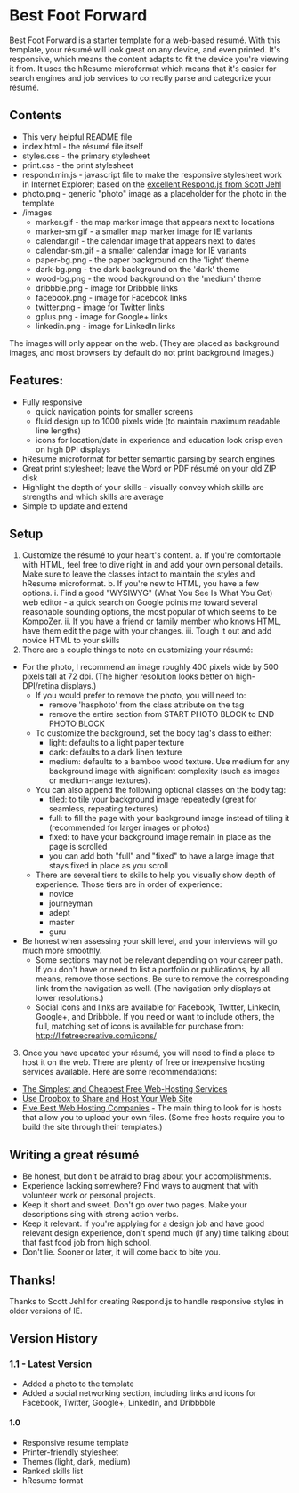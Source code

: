 # Best Foot Forward

Best Foot Forward is a starter template for a web-based résumé. With this template, your résumé will look great on any device, and even printed. It's responsive, which means the content adapts to fit the device you're viewing it from. It uses the hResume microformat which means that it's easier for search engines and job services to correctly parse and categorize your résumé.

## Contents

- This very helpful README file
- index.html - the résumé file itself
- styles.css - the primary stylesheet
- print.css - the print stylesheet
- respond.min.js - javascript file to make the responsive stylesheet work in Internet Explorer; based on the [excellent Respond.js from Scott Jehl](https://github.com/scottjehl/Respond)
- photo.png - generic "photo" image as a placeholder for the photo in the template
- /images
	- marker.gif - the map marker image that appears next to locations
	- marker-sm.gif - a smaller map marker image for IE variants
	- calendar.gif - the calendar image that appears next to dates
	- calendar-sm.gif - a smaller calendar image for IE variants
	- paper-bg.png - the paper background on the 'light' theme
	- dark-bg.png - the dark background on the 'dark' theme
	- wood-bg.png - the wood background on the 'medium' theme
	- dribbble.png - image for Dribbble links
	- facebook.png - image for Facebook links
	- twitter.png - image for Twitter links
	- gplus.png - image for Google+ links
	- linkedin.png - image for LinkedIn links

The images will only appear on the web. (They are placed as background images, and most browsers by default do not print background images.)


## Features:
- Fully responsive
	- quick navigation points for smaller screens
	- fluid design up to 1000 pixels wide (to maintain maximum readable line lengths)
	- icons for location/date in experience and education look crisp even on high DPI displays
- hResume microformat for better semantic parsing by search engines
- Great print stylesheet; leave the Word or PDF résumé on your old ZIP disk
- Highlight the depth of your skills - visually convey which skills are strengths and which skills are average
- Simple to update and extend


## Setup

1. Customize the résumé to your heart's content.
  a. If you're comfortable with HTML, feel free to dive right in and add your own personal details. Make sure to leave the classes intact to maintain the styles and hResume microformat.
  b. If you're new to HTML, you have a few options.
    i. Find a good "WYSIWYG" (What You See Is What You Get) web editor - a quick search on Google points me toward several reasonable sounding options, the most popular of which seems to be KompoZer.
    ii. If you have a friend or family member who knows HTML, have them edit the page with your changes.
    iii. Tough it out and add novice HTML to your skills
2. There are a couple things to note on customizing your résumé:
  - For the photo, I recommend an image roughly 400 pixels wide by 500 pixels tall at 72 dpi. (The higher resolution looks better on high-DPI/retina displays.)
    - If you would prefer to remove the photo, you will need to:
      - remove 'hasphoto' from the class attribute on the <body> tag
      - remove the entire section from START PHOTO BLOCK to END PHOTO BLOCK
    - To customize the background, set the body tag's class to either:
      - light: defaults to a light paper texture
      - dark: defaults to a dark linen texture
      - medium: defaults to a bamboo wood texture. Use medium for any background image with significant complexity (such as images or medium-range textures).
    - You can also append the following optional classes on the body tag:
      - tiled: to tile your background image repeatedly (great for seamless, repeating textures)
      - full: to fill the page with your background image instead of tiling it (recommended for larger images or photos)
      - fixed: to have your background image remain in place as the page is scrolled
      - you can add both "full" and "fixed" to have a large image that stays fixed in place as you scroll
    - There are several tiers to skills to help you visually show depth of experience. Those tiers are in order of experience:
      - novice
      - journeyman
      - adept
      - master
      - guru
  - Be honest when assessing your skill level, and your interviews will go much more smoothly.
    - Some sections may not be relevant depending on your career path. If you don't have or need to list a portfolio or publications, by all means, remove those sections. Be sure to remove the corresponding link from the navigation as well. (The navigation only displays at lower resolutions.)
    - Social icons and links are available for Facebook, Twitter, LinkedIn, Google+, and Dribbble. If you need or want to include others, the full, matching set of icons is available for purchase from: http://lifetreecreative.com/icons/

3. Once you have updated your résumé, you will need to find a place to host it on the web. There are plenty of free or inexpensive hosting services available. Here are some recommendations:
  - [The Simplest and Cheapest Free Web-Hosting Services](http://lifehacker.com/5530961/the-simplest-and-cheapest-free-web-hosting-services)
  - [Use Dropbox to Share and Host Your Web Site](http://lifehacker.com/5528104/use-dropbox-to-share-and-host-your-web-site)
  - [Five Best Web Hosting Companies](http://lifehacker.com/5911651/five-best-web-hosting-companies) - The main thing to look for is hosts that allow you to upload your own files. (Some free hosts require you to build the site through their templates.)


## Writing a great résumé
- Be honest, but don't be afraid to brag about your accomplishments.
- Experience lacking somewhere? Find ways to augment that with volunteer work or personal projects.
- Keep it short and sweet. Don't go over two pages. Make your descriptions sing with strong action verbs.
- Keep it relevant. If you're applying for a design job and have good relevant design experience, don't spend much (if any) time talking about that fast food job from high school.
- Don't lie. Sooner or later, it will come back to bite you.


## Thanks!

Thanks to Scott Jehl for creating Respond.js to handle responsive styles in older versions of IE.


## Version History

### 1.1 - Latest Version
- Added a photo to the template
- Added a social networking section, including links and icons for Facebook, Twitter, Google+, LinkedIn, and Dribbbble

#### 1.0
- Responsive resume template
- Printer-friendly stylesheet
- Themes (light, dark, medium)
- Ranked skills list
- hResume format
